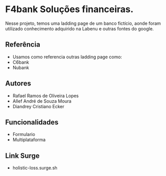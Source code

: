 

# F4bank Soluções financeiras.

Nesse projeto, temos uma ladding page de um banco fictício, aonde foram utilizado conhecimento adquirido na Labenu e outras fontes do google.


## Referência

 - Usamos como referencia outras ladding page como:
 - C6bank
 - Nubank


## Autores

- Rafael Ramos de Oliveira Lopes
- Allef André de Souza Moura
- Diandrey Cristiano Ecker
 


## Funcionalidades

- Formulario
- Multiplataforma

## Link Surge

-  holistic-loss.surge.sh

